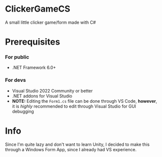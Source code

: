 # ClickerGameCS
A small little clicker game/form made with C#

# Prerequisites
### For public
- .NET Framework 6.0+
### For devs
- Visual Studio 2022 Community or better
- .NET addons for Visual Studio
- **NOTE:** Editing the `Form1.cs` file can be done through VS Code, **however**, it is *highly* recommended to edit through Visual Studio for GUI debugging

# Info
Since I'm quite lazy and don't want to learn Unity, I decided to make this through a Windows Form App, since I already had VS experience.